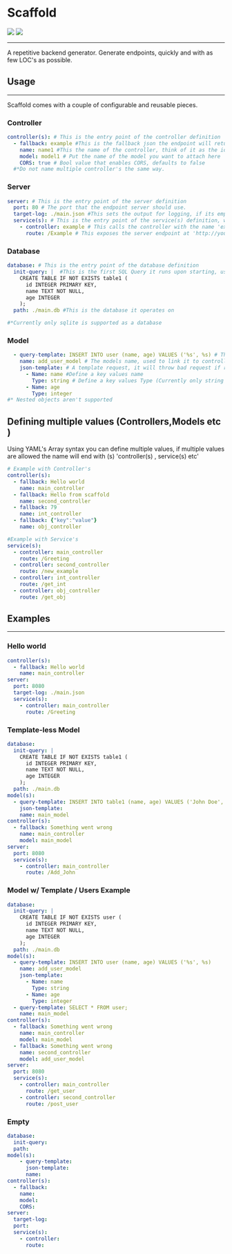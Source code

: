 # Scaffold
<img src="https://img.shields.io/badge/Sqlite-003B57?style=for-the-badge&logo=sqlite&logoColor=white" />   <img src="https://img.shields.io/badge/Go-00ADD8?style=for-the-badge&logo=go&logoColor=white" />   

---
A repetitive backend generator. Generate endpoints, quickly and with as few LOC's as possible.

## Usage

---
Scaffold comes with a couple of configurable and reusable pieces.
### Controller
```YAML
controller(s): # This is the entry point of the controller definition
  - fallback: example #This is the fallback json the endpoint will return if the model is empty or returns an error.
    name: name1 #This the name of the controller, think of it as the id that is used to call it
    model: model1 # Put the name of the model you want to attach here
    CORS: true # Bool value that enables CORS, defaults to false
  #*Do not name multiple controller's the same way.
```
### Server
```YAML
server: # This is the entry point of the server definition
  port: 80 # The port that the endpoint server should use.
  target-log: ./main.json #This sets the output for logging, if its empty it just logs to stdout
  service(s): # This is the entry point of the service(s) definition, where you attach endpoints to logic.
    - controller: example # This calls the controller with the name 'example'
      route: /Example # This exposes the server endpoint at 'http://yourIpHere:port/Example'
```
### Database
```yaml
database: # This is the entry point of the database definition
  init-query: |  #This is the first SQL Query it runs upon starting, use it to setup the database
    CREATE TABLE IF NOT EXISTS table1 (
      id INTEGER PRIMARY KEY,
      name TEXT NOT NULL,
      age INTEGER
    );
  path: ./main.db #This is the database it operates on

#*Currently only sqlite is supported as a database
```
### Model
```Yaml
  - query-template: INSERT INTO user (name, age) VALUES ('%s', %s) # The query the model should preform
    name: add_user_model # The models name, used to link it to controllers
    json-template: # A template request, it will throw bad request if request doesnt match
      - Name: name #Define a key values name 
        Type: string # Define a key values Type (Currently only string / int)
      - Name: age
        Type: integer
#* Nested objects aren't supported
```

## Defining multiple values (Controllers,Models etc )
Using YAML's Array syntax you can define multiple values, 
if multiple values are allowed the name will end with (s) 'controller(s) , service(s) etc'
```yaml
# Example with Controller's
controller(s):
  - fallback: Hello world
    name: main_controller
  - fallback: Hello from scaffold
    name: second_controller
  - fallback: 79
    name: int_controller
  - fallback: {"key":"value"}
    name: obj_controller

#Example with Service's
service(s):
  - controller: main_controller
    route: /Greeting
  - controller: second_controller
    route: /new_example
  - controller: int_controller
    route: /get_int
  - controller: obj_controller
    route: /get_obj
```
## Examples

---
### Hello world
```YAML
controller(s):
  - fallback: Hello world
    name: main_controller
server:
  port: 8080
  target-log: ./main.json
  service(s):
    - controller: main_controller
      route: /Greeting

```

### Template-less Model
```yaml
database:
  init-query: | 
    CREATE TABLE IF NOT EXISTS table1 (
      id INTEGER PRIMARY KEY,
      name TEXT NOT NULL,
      age INTEGER
    );
  path: ./main.db
model(s):
  - query-template: INSERT INTO table1 (name, age) VALUES ('John Doe', 30);
    json-template:
    name: main_model
controller(s):
  - fallback: Something went wrong
    name: main_controller
    model: main_model
server:
  port: 8080
  service(s):
    - controller: main_controller
      route: /Add_John

```
### Model w/ Template / Users Example
```yaml
database:
  init-query: |
    CREATE TABLE IF NOT EXISTS user (
      id INTEGER PRIMARY KEY,
      name TEXT NOT NULL,
      age INTEGER
    );
  path: ./main.db
model(s):
  - query-template: INSERT INTO user (name, age) VALUES ('%s', %s)
    name: add_user_model
    json-template:
      - Name: name
        Type: string
      - Name: age
        Type: integer
  - query-template: SELECT * FROM user;
    name: main_model
controller(s):
  - fallback: Something went wrong
    name: main_controller
    model: main_model
  - fallback: Something went wrong
    name: second_controller
    model: add_user_model
server:
  port: 8080
  service(s):
    - controller: main_controller
      route: /get_user
    - controller: second_controller
      route: /post_user

```



### Empty
```YAML
database:
  init-query: 
  path:
model(s):
    - query-template:
      json-template:
      name:
controller(s):
  - fallback:
    name: 
    model:
    CORS:
server:
  target-log:
  port: 
  service(s):
    - controller:
      route:
 
```
